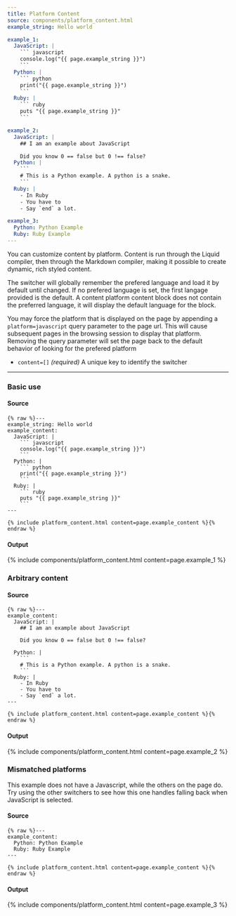 ```yaml
---
title: Platform Content
source: components/platform_content.html
example_string: Hello world

example_1:
  JavaScript: |
    ``` javascript
    console.log("{{ page.example_string }}")
    ```
  Python: |
    ``` python
    print("{{ page.example_string }}")
    ```
  Ruby: |
    ``` ruby
    puts "{{ page.example_string }}"
    ```

example_2:
  JavaScript: |
    ## I am an example about JavaScript

    Did you know 0 == false but 0 !== false?
  Python: |
    ```
    # This is a Python example. A python is a snake.
    ```
  Ruby: |
    - In Ruby
    - You have to
    - Say `end` a lot.

example_3:
  Python: Python Example
  Ruby: Ruby Example
---
```


You can customize content by platform. Content is run through the Liquid compiler, then through the Markdown compiler, making it possible to create dynamic, rich styled content.

The switcher will globally remember the prefered language and load it by default until changed. If no prefered language is set, the first langage provided is the default. A content platform content block does not contain the preferred language, it will display the default language for the block.

You may force the platform that is displayed on the page by appending a `platform=javascript` query parameter to the page url. This will cause subsequent pages in the browsing session to display that platform. Removing the query parameter will set the page back to the default behavior of looking for the prefered platform

- `content=[]` _(required)_ A unique key to identify the switcher

<hr>

### Basic use

#### Source

```liquid
{% raw %}---
example_string: Hello world
example_content:
  JavaScript: |
    ``` javascript
    console.log("{{ page.example_string }}")
    ```
  Python: |
    ``` python
    print("{{ page.example_string }}")
    ```
  Ruby: |
    ``` ruby
    puts "{{ page.example_string }}"
    ```
---

{% include platform_content.html content=page.example_content %}{% endraw %}
```

#### Output

<div class="p-3 mb-3 mb-md-5 border rounded content-flush-bottom">
{% include components/platform_content.html content=page.example_1 %}
</div>

### Arbitrary content

#### Source

```liquid
{% raw %}---
example_content:
  JavaScript: |
    ## I am an example about JavaScript

    Did you know 0 == false but 0 !== false?

  Python: |
    ```
    # This is a Python example. A python is a snake.
    ```
  Ruby: |
    - In Ruby
    - You have to
    - Say `end` a lot.
---

{% include platform_content.html content=page.example_content %}{% endraw %}
```

#### Output

<div class="p-3 mb-3 mb-md-5 border rounded content-flush-bottom">
{% include components/platform_content.html content=page.example_2 %}
</div>

### Mismatched platforms

This example does not have a Javascript, while the others on the page do. Try
using the other switchers to see how this one handles falling back when
JavaScript is selected.

#### Source

```liquid
{% raw %}---
example_content:
  Python: Python Example
  Ruby: Ruby Example
---

{% include platform_content.html content=page.example_content %}{% endraw %}
```

#### Output

<div class="p-3 mb-3 mb-md-5 border rounded content-flush-bottom">
{% include components/platform_content.html content=page.example_3 %}
</div>
